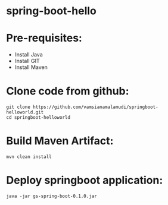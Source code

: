 # spring-boot-hello

# Pre-requisites:
  - Install Java
  - Install GIT
  - Install Maven
  
# Clone code from github:
    git clone https://github.com/vamsianamalamudi/springboot-helloworld.git
    cd springboot-helloworld
# Build Maven Artifact:
    mvn clean install
# Deploy springboot application:
    java -jar gs-spring-boot-0.1.0.jar
